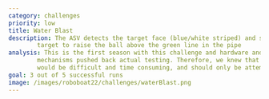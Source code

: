 ```yaml
---
category: challenges
priority: low
title: Water Blast
description: The ASV detects the target face (blue/white striped) and shoots enough water through the 
        target to raise the ball above the green line in the pipe
analysis: This is the first season with this challenge and hardware and software development of external 
        mechanisms pushed back actual testing. Therefore, we knew that immediate mastery of this task 
        would be difficult and time consuming, and should only be attempted after other challenges.
goal: 3 out of 5 successful runs
image: /images/roboboat22/challenges/waterBlast.png
---
```

